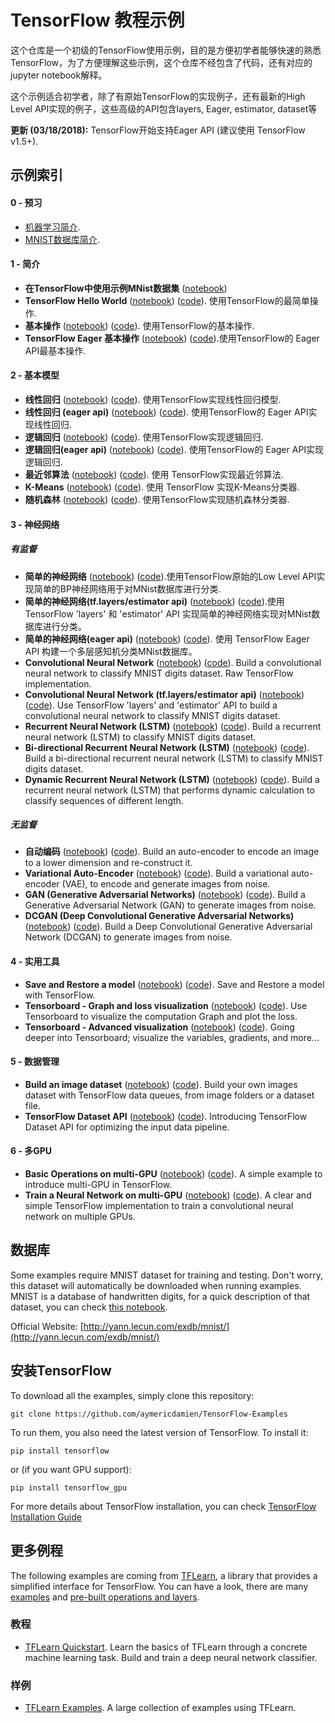 # TensorFlow 教程示例

这个仓库是一个初级的TensorFlow使用示例，目的是方便初学者能够快速的熟悉TensorFlow，为了方便理解这些示例，这个仓库不经包含了代码，还有对应的jupyter notebook解释。

这个示例适合初学者，除了有原始TensorFlow的实现例子，还有最新的High Level API实现的例子，这些高级的API包含layers, Eager, estimator, dataset等

**更新 (03/18/2018):** TensorFlow开始支持Eager API (建议使用 TensorFlow v1.5+).

## 示例索引

#### 0 - 预习
- [机器学习简介](https://github.com/aymericdamien/TensorFlow-Examples/blob/master/notebooks/0_Prerequisite/ml_introduction.ipynb).
- [MNIST数据库简介](https://github.com/aymericdamien/TensorFlow-Examples/blob/master/notebooks/0_Prerequisite/mnist_dataset_intro.ipynb).

#### 1 - 简介
- **在TensorFlow中使用示例MNist数据集** ([notebook](https://github.com/debugCVML/TensorFlow-Examples/blob/ch/basic_operation/Baisc_operation_for_MNist.ipynb))
- **TensorFlow Hello World** ([notebook](https://github.com/debugCVML/TensorFlow-Examples/blob/ch/notebooks/1_Introduction/helloworld_ch.ipynb)) ([code](https://github.com/aymericdamien/TensorFlow-Examples/blob/master/examples/1_Introduction/helloworld.py)). 使用TensorFlow的最简单操作.
- **基本操作** ([notebook](https://github.com/debugCVML/TensorFlow-Examples/blob/ch/notebooks/1_Introduction/basic_operations_ch.ipynb)) ([code](https://github.com/aymericdamien/TensorFlow-Examples/blob/master/examples/1_Introduction/basic_operations.py)). 使用TensorFlow的基本操作.
- **TensorFlow Eager 基本操作** ([notebook](https://github.com/debugCVML/TensorFlow-Examples/blob/ch/notebooks/1_Introduction/basic_eager_api_ch.ipynb)) ([code](https://github.com/aymericdamien/TensorFlow-Examples/blob/master/examples/1_Introduction/basic_eager_api.py)).使用TensorFlow的 Eager API最基本操作.

#### 2 - 基本模型
- **线性回归** ([notebook](https://github.com/debugCVML/TensorFlow-Examples/blob/ch/notebooks/2_BasicModels/linear_regression_ch.ipynb)) ([code](https://github.com/aymericdamien/TensorFlow-Examples/blob/master/examples/2_BasicModels/linear_regression.py)). 使用TensorFlow实现线性回归模型.
- **线性回归 (eager api)** ([notebook](https://github.com/debugCVML/TensorFlow-Examples/blob/ch/notebooks/2_BasicModels/linear_regression_eager_api_ch.ipynb)) ([code](https://github.com/aymericdamien/TensorFlow-Examples/blob/master/examples/2_BasicModels/linear_regression_eager_api.py)). 使用TensorFlow的 Eager API实现线性回归.
- **逻辑回归** ([notebook](https://github.com/aymericdamien/TensorFlow-Examples/blob/master/notebooks/2_BasicModels/logistic_regression.ipynb)) ([code](https://github.com/aymericdamien/TensorFlow-Examples/blob/master/examples/2_BasicModels/logistic_regression.py)). 使用TensorFlow实现逻辑回归.
- **逻辑回归(eager api)** ([notebook](https://github.com/debugCVML/TensorFlow-Examples/blob/ch/notebooks/2_BasicModels/logistic_regression_ch.ipynb)) ([code](https://github.com/aymericdamien/TensorFlow-Examples/blob/master/examples/2_BasicModels/logistic_regression_eager_api.py)). 使用TensorFlow的 Eager API实现逻辑回归.
- **最近邻算法** ([notebook](https://github.com/aymericdamien/TensorFlow-Examples/blob/master/notebooks/2_BasicModels/nearest_neighbor.ipynb)) ([code](https://github.com/aymericdamien/TensorFlow-Examples/blob/master/examples/2_BasicModels/nearest_neighbor.py)). 使用 TensorFlow实现最近邻算法.
- **K-Means** ([notebook](https://github.com/debugCVML/TensorFlow-Examples/blob/ch/notebooks/2_BasicModels/kmeans_ch.ipynb)) ([code](https://github.com/aymericdamien/TensorFlow-Examples/blob/master/examples/2_BasicModels/kmeans.py)). 使用 TensorFlow 实现K-Means分类器.
- **随机森林** ([notebook](https://github.com/aymericdamien/TensorFlow-Examples/blob/master/notebooks/2_BasicModels/random_forest.ipynb)) ([code](https://github.com/aymericdamien/TensorFlow-Examples/blob/master/examples/2_BasicModels/random_forest.py)). 使用TensorFlow实现随机森林分类器.

#### 3 - 神经网络
##### 有监督

- **简单的神经网络** ([notebook](https://github.com/aymericdamien/TensorFlow-Examples/blob/master/notebooks/3_NeuralNetworks/neural_network_raw.ipynb)) ([code](https://github.com/aymericdamien/TensorFlow-Examples/blob/master/examples/3_NeuralNetworks/neural_network_raw.py)).使用TensorFlow原始的Low Level API实现简单的BP神经网络用于对MNist数据库进行分类.
- **简单的神经网络(tf.layers/estimator api)** ([notebook](https://github.com/aymericdamien/TensorFlow-Examples/blob/master/notebooks/3_NeuralNetworks/neural_network.ipynb)) ([code](https://github.com/aymericdamien/TensorFlow-Examples/blob/master/examples/3_NeuralNetworks/neural_network.py)).使用 TensorFlow 'layers' 和 'estimator' API 实现简单的神经网络实现对MNist数据库进行分类。
- **简单的神经网络(eager api)** ([notebook](https://github.com/aymericdamien/TensorFlow-Examples/blob/master/notebooks/3_NeuralNetworks/neural_network_eager_api.ipynb)) ([code](https://github.com/aymericdamien/TensorFlow-Examples/blob/master/examples/3_NeuralNetworks/neural_network_eager_api.py)). 使用 TensorFlow Eager API 构建一个多层感知机分类MNist数据库。
- **Convolutional Neural Network** ([notebook](https://github.com/aymericdamien/TensorFlow-Examples/blob/master/notebooks/3_NeuralNetworks/convolutional_network_raw.ipynb)) ([code](https://github.com/aymericdamien/TensorFlow-Examples/blob/master/examples/3_NeuralNetworks/convolutional_network_raw.py)). Build a convolutional neural network to classify MNIST digits dataset. Raw TensorFlow implementation.
- **Convolutional Neural Network (tf.layers/estimator api)** ([notebook](https://github.com/aymericdamien/TensorFlow-Examples/blob/master/notebooks/3_NeuralNetworks/convolutional_network.ipynb)) ([code](https://github.com/aymericdamien/TensorFlow-Examples/blob/master/examples/3_NeuralNetworks/convolutional_network.py)). Use TensorFlow 'layers' and 'estimator' API to build a convolutional neural network to classify MNIST digits dataset.
- **Recurrent Neural Network (LSTM)** ([notebook](https://github.com/aymericdamien/TensorFlow-Examples/blob/master/notebooks/3_NeuralNetworks/recurrent_network.ipynb)) ([code](https://github.com/aymericdamien/TensorFlow-Examples/blob/master/examples/3_NeuralNetworks/recurrent_network.py)). Build a recurrent neural network (LSTM) to classify MNIST digits dataset.
- **Bi-directional Recurrent Neural Network (LSTM)** ([notebook](https://github.com/aymericdamien/TensorFlow-Examples/blob/master/notebooks/3_NeuralNetworks/bidirectional_rnn.ipynb)) ([code](https://github.com/aymericdamien/TensorFlow-Examples/blob/master/examples/3_NeuralNetworks/bidirectional_rnn.py)). Build a bi-directional recurrent neural network (LSTM) to classify MNIST digits dataset.
- **Dynamic Recurrent Neural Network (LSTM)** ([notebook](https://github.com/aymericdamien/TensorFlow-Examples/blob/master/notebooks/3_NeuralNetworks/dynamic_rnn.ipynb)) ([code](https://github.com/aymericdamien/TensorFlow-Examples/blob/master/examples/3_NeuralNetworks/dynamic_rnn.py)). Build a recurrent neural network (LSTM) that performs dynamic calculation to classify sequences of different length.

##### 无监督
- **自动编码** ([notebook](https://github.com/aymericdamien/TensorFlow-Examples/blob/master/notebooks/3_NeuralNetworks/autoencoder.ipynb)) ([code](https://github.com/aymericdamien/TensorFlow-Examples/blob/master/examples/3_NeuralNetworks/autoencoder.py)). Build an auto-encoder to encode an image to a lower dimension and re-construct it.
- **Variational Auto-Encoder** ([notebook](https://github.com/aymericdamien/TensorFlow-Examples/blob/master/notebooks/3_NeuralNetworks/variational_autoencoder.ipynb)) ([code](https://github.com/aymericdamien/TensorFlow-Examples/blob/master/examples/3_NeuralNetworks/variational_autoencoder.py)). Build a variational auto-encoder (VAE), to encode and generate images from noise.
- **GAN (Generative Adversarial Networks)** ([notebook](https://github.com/aymericdamien/TensorFlow-Examples/blob/master/notebooks/3_NeuralNetworks/gan.ipynb)) ([code](https://github.com/aymericdamien/TensorFlow-Examples/blob/master/examples/3_NeuralNetworks/gan.py)). Build a Generative Adversarial Network (GAN) to generate images from noise.
- **DCGAN (Deep Convolutional Generative Adversarial Networks)** ([notebook](https://github.com/aymericdamien/TensorFlow-Examples/blob/master/notebooks/3_NeuralNetworks/dcgan.ipynb)) ([code](https://github.com/aymericdamien/TensorFlow-Examples/blob/master/examples/3_NeuralNetworks/dcgan.py)). Build a Deep Convolutional Generative Adversarial Network (DCGAN) to generate images from noise.

#### 4 - 实用工具
- **Save and Restore a model** ([notebook](https://github.com/aymericdamien/TensorFlow-Examples/blob/master/notebooks/4_Utils/save_restore_model.ipynb)) ([code](https://github.com/aymericdamien/TensorFlow-Examples/blob/master/examples/4_Utils/save_restore_model.py)). Save and Restore a model with TensorFlow.
- **Tensorboard - Graph and loss visualization** ([notebook](https://github.com/aymericdamien/TensorFlow-Examples/blob/master/notebooks/4_Utils/tensorboard_basic.ipynb)) ([code](https://github.com/aymericdamien/TensorFlow-Examples/blob/master/examples/4_Utils/tensorboard_basic.py)). Use Tensorboard to visualize the computation Graph and plot the loss.
- **Tensorboard - Advanced visualization** ([notebook](https://github.com/aymericdamien/TensorFlow-Examples/blob/master/notebooks/4_Utils/tensorboard_advanced.ipynb)) ([code](https://github.com/aymericdamien/TensorFlow-Examples/blob/master/examples/4_Utils/tensorboard_advanced.py)). Going deeper into Tensorboard; visualize the variables, gradients, and more...

#### 5 - 数据管理
- **Build an image dataset** ([notebook](https://github.com/aymericdamien/TensorFlow-Examples/blob/master/notebooks/5_DataManagement/build_an_image_dataset.ipynb)) ([code](https://github.com/aymericdamien/TensorFlow-Examples/blob/master/examples/5_DataManagement/build_an_image_dataset.py)). Build your own images dataset with TensorFlow data queues, from image folders or a dataset file.
- **TensorFlow Dataset API** ([notebook](https://github.com/aymericdamien/TensorFlow-Examples/blob/master/notebooks/5_DataManagement/tensorflow_dataset_api.ipynb)) ([code](https://github.com/aymericdamien/TensorFlow-Examples/blob/master/examples/5_DataManagement/tensorflow_dataset_api.py)). Introducing TensorFlow Dataset API for optimizing the input data pipeline.

#### 6 - 多GPU
- **Basic Operations on multi-GPU** ([notebook](https://github.com/aymericdamien/TensorFlow-Examples/blob/master/notebooks/6_MultiGPU/multigpu_basics.ipynb)) ([code](https://github.com/aymericdamien/TensorFlow-Examples/blob/master/examples/6_MultiGPU/multigpu_basics.py)). A simple example to introduce multi-GPU in TensorFlow.
- **Train a Neural Network on multi-GPU** ([notebook](https://github.com/aymericdamien/TensorFlow-Examples/blob/master/notebooks/6_MultiGPU/multigpu_cnn.ipynb)) ([code](https://github.com/aymericdamien/TensorFlow-Examples/blob/master/examples/6_MultiGPU/multigpu_cnn.py)). A clear and simple TensorFlow implementation to train a convolutional neural network on multiple GPUs.

## 数据库
Some examples require MNIST dataset for training and testing. Don't worry, this dataset will automatically be downloaded when running examples.
MNIST is a database of handwritten digits, for a quick description of that dataset, you can check [this notebook](https://github.com/aymericdamien/TensorFlow-Examples/blob/master/notebooks/0_Prerequisite/mnist_dataset_intro.ipynb).

Official Website: [http://yann.lecun.com/exdb/mnist/](http://yann.lecun.com/exdb/mnist/)

## 安装TensorFlow

To download all the examples, simply clone this repository:
```
git clone https://github.com/aymericdamien/TensorFlow-Examples
```

To run them, you also need the latest version of TensorFlow. To install it:
```
pip install tensorflow
```

or (if you want GPU support):
```
pip install tensorflow_gpu
```

For more details about TensorFlow installation, you can check [TensorFlow Installation Guide](https://www.tensorflow.org/install/)

## 更多例程
The following examples are coming from [TFLearn](https://github.com/tflearn/tflearn), a library that provides a simplified interface for TensorFlow. You can have a look, there are many [examples](https://github.com/tflearn/tflearn/tree/master/examples) and [pre-built operations and layers](http://tflearn.org/doc_index/#api).

### 教程
- [TFLearn Quickstart](https://github.com/tflearn/tflearn/blob/master/tutorials/intro/quickstart.md). Learn the basics of TFLearn through a concrete machine learning task. Build and train a deep neural network classifier.

### 样例
- [TFLearn Examples](https://github.com/tflearn/tflearn/blob/master/examples). A large collection of examples using TFLearn.

